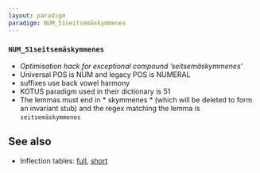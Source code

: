 ```yaml
---
layout: paradigm
paradigm: NUM_51seitsemäskymmenes
---
```

### ` NUM_51seitsemäskymmenes `

* _Optimisation hack for exceptional compound ’seitsemäskymmenes’_
* Universal POS is NUM and legacy POS is NUMERAL
* suffixes use back vowel harmony
* KOTUS paradigm used in their dictionary is 51
* The lemmas must end in * skymmenes * (which will be deleted to form an invariant stub) and the regex matching the lemma is ` seitsemäskymmenes `

## See also

* Inflection tables: [full](gen/5/seitsemäskymmenes.html), [short](gen/5/seitsemäskymmenes_wikt.html)

